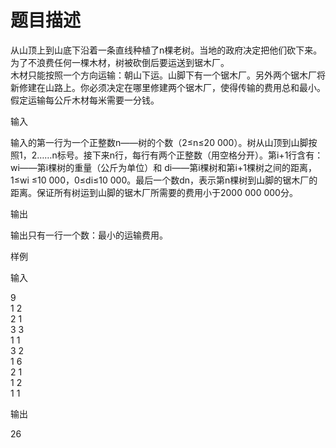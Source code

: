 # 题目描述


<p>
从山顶上到山底下沿着一条直线种植了n棵老树。当地的政府决定把他们砍下来。为了不浪费任何一棵木材，树被砍倒后要运送到锯木厂。<br/>
木材只能按照一个方向运输：朝山下运。山脚下有一个锯木厂。另外两个锯木厂将新修建在山路上。你必须决定在哪里修建两个锯木厂，使得传输的费用总和最小。假定运输每公斤木材每米需要一分钱。
</p>
<p>
输入
</p>
<p>
输入的第一行为一个正整数n——树的个数（2≤n≤20 000）。树从山顶到山脚按照1，2……n标号。接下来n行，每行有两个正整数（用空格分开）。第i+1行含有：wi——第i棵树的重量（公斤为单位）和 di——第i棵树和第i+1棵树之间的距离，1≤wi ≤10 000，0≤di≤10 000。最后一个数dn，表示第n棵树到山脚的锯木厂的距离。保证所有树运到山脚的锯木厂所需要的费用小于2000 000 000分。
</p>
<p>
输出
</p>
<p>
输出只有一行一个数：最小的运输费用。
</p>
<p>
样例
</p>
<p>
输入
</p>
<p>
9<br/>
1 2<br/>
2 1<br/>
3 3<br/>
1 1<br/>
3 2<br/>
1 6<br/>
2 1<br/>
1 2<br/>
1 1
</p>
<p>
输出
</p>
<p>
26
</p>
